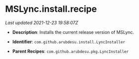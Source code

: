 # MSLync.install.recipe

_Last updated 2021-12-23 19:58:07Z_

- **Description**: Installs the current release version of MSLync.

- **Identifier**: `com.github.arubdesu.install.LyncInstaller`

- **Parent Recipes**: `com.github.arubdesu.pkg.LyncInstaller`